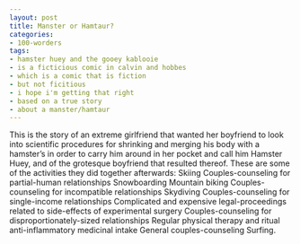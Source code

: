 ```yaml
---
layout: post
title: Manster or Hamtaur?
categories:
- 100-worders
tags:
- hamster huey and the gooey kablooie
- is a ficticious comic in calvin and hobbes
- which is a comic that is fiction
- but not ficitious
- i hope i'm getting that right
- based on a true story
- about a manster/hamtaur
---
```

This is the story of an extreme girlfriend that wanted her boyfriend to look into scientific procedures for shrinking and merging his body with a hamster’s in order to carry him around in her pocket and call him Hamster Huey, and of the grotesque boyfriend that resulted thereof. These are some of the activities they did together afterwards:
Skiing
Couples-counseling for partial-human relationships
Snowboarding
Mountain biking
Couples-counseling for incompatible relationships
Skydiving
Couples-counseling for single-income relationships
Complicated and expensive legal-proceedings related to side-effects of experimental surgery
Couples-counseling for disproportionately-sized relationships
Regular physical therapy and ritual anti-inflammatory medicinal intake
General couples-counseling
Surfing.










